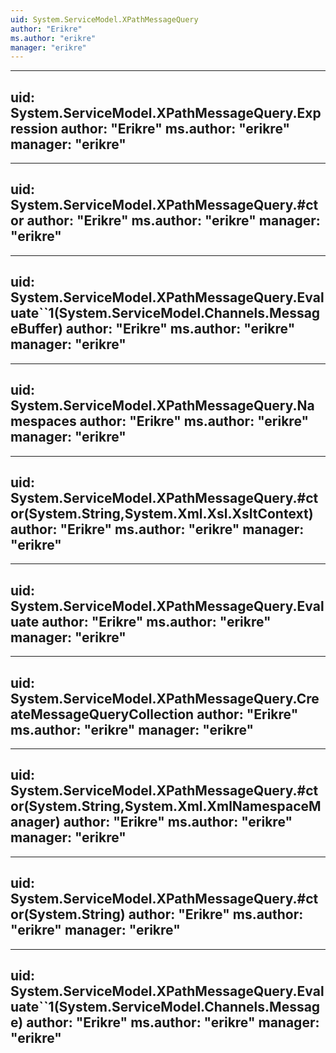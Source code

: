 ```yaml
---
uid: System.ServiceModel.XPathMessageQuery
author: "Erikre"
ms.author: "erikre"
manager: "erikre"
---
```


---
uid: System.ServiceModel.XPathMessageQuery.Expression
author: "Erikre"
ms.author: "erikre"
manager: "erikre"
---

---
uid: System.ServiceModel.XPathMessageQuery.#ctor
author: "Erikre"
ms.author: "erikre"
manager: "erikre"
---

---
uid: System.ServiceModel.XPathMessageQuery.Evaluate``1(System.ServiceModel.Channels.MessageBuffer)
author: "Erikre"
ms.author: "erikre"
manager: "erikre"
---

---
uid: System.ServiceModel.XPathMessageQuery.Namespaces
author: "Erikre"
ms.author: "erikre"
manager: "erikre"
---

---
uid: System.ServiceModel.XPathMessageQuery.#ctor(System.String,System.Xml.Xsl.XsltContext)
author: "Erikre"
ms.author: "erikre"
manager: "erikre"
---

---
uid: System.ServiceModel.XPathMessageQuery.Evaluate
author: "Erikre"
ms.author: "erikre"
manager: "erikre"
---

---
uid: System.ServiceModel.XPathMessageQuery.CreateMessageQueryCollection
author: "Erikre"
ms.author: "erikre"
manager: "erikre"
---

---
uid: System.ServiceModel.XPathMessageQuery.#ctor(System.String,System.Xml.XmlNamespaceManager)
author: "Erikre"
ms.author: "erikre"
manager: "erikre"
---

---
uid: System.ServiceModel.XPathMessageQuery.#ctor(System.String)
author: "Erikre"
ms.author: "erikre"
manager: "erikre"
---

---
uid: System.ServiceModel.XPathMessageQuery.Evaluate``1(System.ServiceModel.Channels.Message)
author: "Erikre"
ms.author: "erikre"
manager: "erikre"
---
